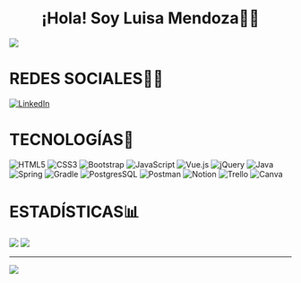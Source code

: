 <div align="center">
<h1 align="center">¡Hola! Soy Luisa Mendoza👋😎</h1>
 </div>
<img src="https://i.imgur.com/HbKAZap.png">

# REDES SOCIALES🧑🏻
[![LinkedIn](https://img.shields.io/badge/LinkedIn-%230077B5.svg?logo=linkedin&logoColor=white)](https://linkedin.com/in/luisa-fernanda-mendoza-valencia-lfmv10012003)
  
# TECNOLOGÍAS🤖
![HTML5](https://img.shields.io/badge/html5-%23E34F26.svg?style=for-the-badge&logo=html5&logoColor=white) ![CSS3](https://img.shields.io/badge/css3-%231572B6.svg?style=for-the-badge&logo=css3&logoColor=white) ![Bootstrap](https://img.shields.io/badge/bootstrap-%23563D7C.svg?style=for-the-badge&logo=bootstrap&logoColor=white) ![JavaScript](https://img.shields.io/badge/javascript-%23323330.svg?style=for-the-badge&logo=javascript&logoColor=%23F7DF1E) ![Vue.js](https://img.shields.io/badge/vuejs-%2335495e.svg?style=for-the-badge&logo=vuedotjs&logoColor=%234FC08D) ![jQuery](https://img.shields.io/badge/jquery-%230769AD.svg?style=for-the-badge&logo=jquery&logoColor=white) ![Java](https://img.shields.io/badge/java-%23ED8B00.svg?style=for-the-badge&logo=java&logoColor=white) ![Spring](https://img.shields.io/badge/spring-%236DB33F.svg?style=for-the-badge&logo=spring&logoColor=white) ![Gradle](https://img.shields.io/badge/Gradle-02303A.svg?style=for-the-badge&logo=Gradle&logoColor=white) ![PostgresSQL](https://img.shields.io/badge/postgres-%23316192.svg?style=for-the-badge&logo=postgresql&logoColor=white) ![Postman](https://img.shields.io/badge/Postman-FF6C37?style=for-the-badge&logo=postman&logoColor=white) ![Notion](https://img.shields.io/badge/Notion-%23000000.svg?style=for-the-badge&logo=notion&logoColor=white) ![Trello](https://img.shields.io/badge/Trello-%23026AA7.svg?style=for-the-badge&logo=Trello&logoColor=white) ![Canva](https://img.shields.io/badge/Canva-%2300C4CC.svg?style=for-the-badge&logo=Canva&logoColor=white)


# ESTADÍSTICAS📊
![](https://github-readme-stats.vercel.app/api?username=LuisaMV0110&show_icons=true&theme=blueberry) 
 ![](https://github-readme-stats.vercel.app/api/top-langs/?username=LuisaMV0110&layout=compact&show_icons=true&theme=blueberry)
 
 ---
![](https://visitcount.itsvg.in/api?id=LuisaMV0110&label=Profile%20Views&color=0&icon=4&pretty=true)

